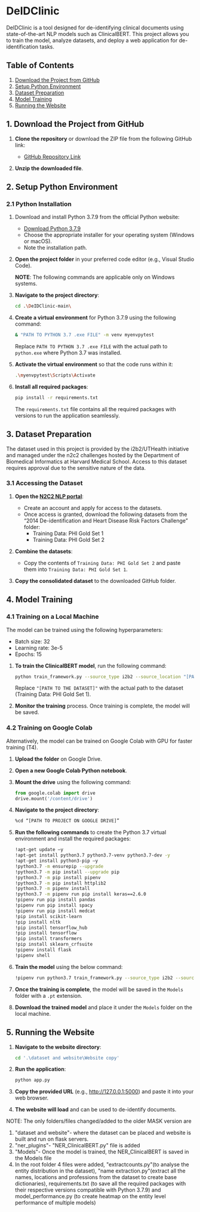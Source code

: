 # DeIDClinic

DeIDClinic is a tool designed for de-identifying clinical documents using state-of-the-art NLP models such as ClinicalBERT. This project allows you to train the model, analyze datasets, and deploy a web application for de-identification tasks.

## Table of Contents

1. [Download the Project from GitHub](#1-download-the-project-from-github)
2. [Setup Python Environment](#2-setup-python-environment)
3. [Dataset Preparation](#3-dataset-preparation)
4. [Model Training](#4-model-training)
5. [Running the Website](#5-running-the-website)

## 1. Download the Project from GitHub

1. **Clone the repository** or download the ZIP file from the following GitHub link:
   - [GitHub Repository Link](https://github.com/angelpaulml17/DeIDClinic/tree/main)

2. **Unzip the downloaded file**.

## 2. Setup Python Environment

### 2.1 Python Installation

1. Download and install Python 3.7.9 from the official Python website:
   - [Download Python 3.7.9](https://www.python.org/downloads/release/python-379/)
   - Choose the appropriate installer for your operating system (Windows or macOS).
   - Note the installation path.

2. **Open the project folder** in your preferred code editor (e.g., Visual Studio Code).

   **NOTE**: The following commands are applicable only on Windows systems.
   
4. **Navigate to the project directory**:

    ```bash
    cd .\DeIDClinic-main\
    ```

5. **Create a virtual environment** for Python 3.7.9 using the following command:

    ```bash
    & "PATH TO PYTHON 3.7 .exe FILE" -m venv myenvpytest
    ```

    Replace `PATH TO PYTHON 3.7 .exe FILE` with the actual path to `python.exe` where Python 3.7 was installed.

6. **Activate the virtual environment** so that the code runs within it:

    ```bash
    .\myenvpytest\Scripts\Activate
    ```

7. **Install all required packages**:

    ```bash
    pip install -r requirements.txt
    ```

    The `requirements.txt` file contains all the required packages with versions to run the application seamlessly.



## 3. Dataset Preparation

The dataset used in this project is provided by the i2b2/UTHealth initiative and managed under the n2c2 challenges hosted by the Department of Biomedical Informatics at Harvard Medical School. Access to this dataset requires approval due to the sensitive nature of the data.

### 3.1 Accessing the Dataset

1. **Open the [N2C2 NLP portal](https://portal.dbmi.hms.harvard.edu/projects/n2c2-nlp/)**:

    - Create an account and apply for access to the datasets.
    - Once access is granted, download the following datasets from the “2014 De-identification and Heart Disease Risk Factors Challenge” folder:
        - Training Data: PHI Gold Set 1
        - Training Data: PHI Gold Set 2

2. **Combine the datasets**:

    - Copy the contents of `Training Data: PHI Gold Set 2` and paste them into `Training Data: PHI Gold Set 1`.

3. **Copy the consolidated dataset** to the downloaded GitHub folder.


## 4. Model Training

### 4.1 Training on a Local Machine

The model can be trained using the following hyperparameters:

- Batch size: 32
- Learning rate: 3e-5
- Epochs: 15

1. **To train the ClinicalBERT model**, run the following command:

    ```bash
    python train_framework.py --source_type i2b2 --source_location "[PATH TO THE DATASET]" --algorithm NER_ClinicalBERT --do_test yes --save_model yes --epochs 15
    ```

    Replace `"[PATH TO THE DATASET]"` with the actual path to the dataset (Training Data: PHI Gold Set 1).

2. **Monitor the training** process. Once training is complete, the model will be saved.

### 4.2 Training on Google Colab

Alternatively, the model can be trained on Google Colab with GPU for faster training (T4).

1. **Upload the folder** on Google Drive.
2. **Open a new Google Colab Python notebook**.
3. **Mount the drive** using the following command:

    ```python
    from google.colab import drive
    drive.mount('/content/drive')
    ```

4. **Navigate to the project directory**:

    ```bash
    %cd “[PATH TO PROJECT ON GOOGLE DRIVE]”
    ```

5. **Run the following commands** to create the Python 3.7 virtual environment and install the required packages:

    ```bash
    !apt-get update –y
    !apt-get install python3.7 python3.7-venv python3.7-dev -y
    !apt-get install python3-pip –y
    !python3.7 -m ensurepip --upgrade
    !python3.7 -m pip install --upgrade pip
    !python3.7 -m pip install pipenv
    !python3.7 -m pip install httplib2
    !python3.7 -m pipenv install
    !python3.7 -m pipenv run pip install keras==2.6.0
    !pipenv run pip install pandas
    !pipenv run pip install spacy
    !pipenv run pip install medcat
    !pip install scikit-learn
    !pip install nltk
    !pip install tensorflow_hub
    !pip install tensorflow
    !pip install transformers
    !pip install sklearn_crfsuite
    !pipenv install flask
    !pipenv shell
    ```

    

6. **Train the model** using the below command:

    ```bash
    !pipenv run python3.7 train_framework.py --source_type i2b2 --source_location “[PATH TO THE DATASET]" --algorithm NER_ClinicalBERT --do_test yes --save_model yes --epochs 15
    ```

7. **Once the training is complete**, the model will be saved in the `Models` folder with a `.pt` extension. 

8. **Download the trained model** and place it under the `Models` folder on the local machine.

## 5. Running the Website

1. **Navigate to the website directory**:

    ```bash
    cd '.\dataset and website\Website copy'
    ```

2. **Run the application**:

    ```bash
    python app.py
    ```

4. **Copy the provided URL** (e.g., http://127.0.0.1:5000) and paste it into your web browser.

5. **The website will load** and can be used to de-identify documents.





NOTE: The only folders/files changed/added to the older MASK version are 
1. "dataset and website"- where the dataset can be placed and website is built and run on flask servers.
2. "ner_plugins"- "NER_ClinicalBERT.py" file is added
3. "Models"- Once the model is trained, the NER_ClinicalBERT is saved in the Models file
4. In the root folder 4 files were added, "extractcounts.py"(to analyse the entity distribution in the dataset), "name extraction.py"(extract all the names, locations and professions from the dataset to create base dictionaries), requirements.txt (to save all the required packages with their respective versions compatible with Python 3.7.9) and model_performance.py (to create heatmap on the entity level performance of multiple models)
